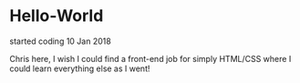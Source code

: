 # Hello-World
started coding 10 Jan 2018

Chris here, I wish I could find a front-end job for simply HTML/CSS where I could learn everything else as I went!
